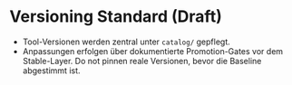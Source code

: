 # Versioning Standard (Draft)

- Tool-Versionen werden zentral unter `catalog/` gepflegt.
- Anpassungen erfolgen über dokumentierte Promotion-Gates vor dem Stable-Layer.
Do not pinnen reale Versionen, bevor die Baseline abgestimmt ist.
